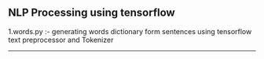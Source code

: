 NLP Processing using tensorflow
----------------------------------------------------------------------------

1.words.py :- generating words dictionary form sentences using tensorflow
text preprocessor and Tokenizer  


----------------------------------------------------------------------------